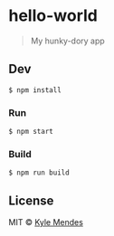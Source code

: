 # hello-world

> My hunky-dory app


## Dev

```
$ npm install
```

### Run

```
$ npm start
```

### Build

```
$ npm run build
```


## License

MIT © [Kyle Mendes](http://kyle.pink)
